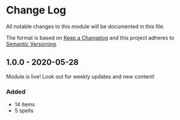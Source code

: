 # Change Log
All notable changes to this module will be documented in this file.
 
The format is based on [Keep a Changelog](http://keepachangelog.com/)
and this project adheres to [Semantic Versioning](http://semver.org/).
 
## 1.0.0 - 2020-05-28
 Module is live! Look out for weekly updates and new content!
### Added
- 14 items
- 5 spells
